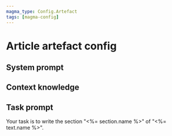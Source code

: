 ```yaml
---
magma_type: Config.Artefact
tags: [magma-config]
---
```

# Article artefact config

## System prompt

<!--
This section is not used for this artefact type. Instead, the system prompt of the respective text type is used in this case. 
-->


## Context knowledge


## Task prompt

Your task is to write the section "<%= section.name %>" of "<%= text.name %>".
